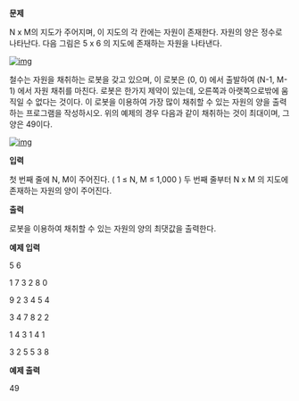 **문제**

N x M의 지도가 주어지며, 이 지도의 각 칸에는 자원이 존재한다. 자원의 양은 정수로 나타난다. 다음 그림은 5 x 6 의 지도에 존재하는 자원을 나타낸다.

[![img](https://postfiles.pstatic.net/MjAxOTEwMThfMjMx/MDAxNTcxNDA4NDk0MjEw.fT0atj_k54oVAQi4JK_ylZxeJD6x9-DojOy5qIs8Vwwg.FDM7F4AKqBqHg1FSauEsZJa9WlHPsiPGW6V6gTFXTdAg.PNG.dhsin0468/image.png?type=w773)](https://blog.naver.com/PostView.nhn?blogId=dhsin0468&logNo=221681984961&categoryNo=41&parentCategoryNo=0&viewDate=&currentPage=1&postListTopCurrentPage=&from=postList&userTopListOpen=true&userTopListCount=5&userTopListManageOpen=false&userTopListCurrentPage=1#)

철수는 자원을 채취하는 로봇을 갖고 있으며, 이 로봇은 (0, 0) 에서 출발하여 (N-1, M-1) 에서 자원 채취를 마친다. 로봇은 한가지 제약이 있는데, 오른쪽과 아랫쪽으로밖에 움직일 수 없다는 것이다. 이 로봇을 이용하여 가장 많이 채취할 수 있는 자원의 양을 출력하는 프로그램을 작성하시오. 위의 예제의 경우 다음과 같이 채취하는 것이 최대이며, 그 양은 49이다.

[![img](https://postfiles.pstatic.net/MjAxOTEwMThfMjU5/MDAxNTcxNDA4NTAzOTg3.0_TsP2XUKzz9zD5smWcwOqBb-WuUeQVhOGRWQn9OeIAg.IQ6M_yJesOrlzKTxhSwD4RZ9v6HD7NrWegxdTnEJhSgg.PNG.dhsin0468/image.png?type=w773)](https://blog.naver.com/PostView.nhn?blogId=dhsin0468&logNo=221681984961&categoryNo=41&parentCategoryNo=0&viewDate=&currentPage=1&postListTopCurrentPage=&from=postList&userTopListOpen=true&userTopListCount=5&userTopListManageOpen=false&userTopListCurrentPage=1#)

 

**입력**

첫 번째 줄에 N, M이 주어진다. ( 1 ≤ N, M ≤ 1,000 ) 두 번째 줄부터 N x M 의 지도에 존재하는 자원의 양이 주어진다.

 

**출력**

로봇을 이용하여 채취할 수 있는 자원의 양의 최댓값을 출력한다.

 

**예제 입력**

5 6

1 7 3 2 8 0

9 2 3 4 5 4

3 4 7 8 2 2

1 4 3 1 4 1

3 2 5 5 3 8

**예제 출력**

49